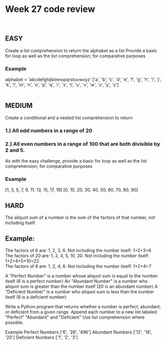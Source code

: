 # Week 27 code review
<br>

## EASY
Create a list comprehension to return the alphabet as a list
    Provide a basic for loop as well as the list comprehension; for comparative purposes


### Example
alphabet = 'abcdefghijklmnopqrstuvwxyz'
['a', 'b', 'c', 'd', 'e', 'f', 'g', 'h', 'i', 'j', 'k', 'l', 'm', 'n', 'o', 'p', 'q', 'r', 's', 't', 'u', 'v', 'w', 'x', 'y', 'z']
<br><br>


## MEDIUM
Create a conditional and a nested list comprehension to return 
### 1.) All odd numbers in a range of 20
### 2.) All even numbers in a range of 100 that are both divisible by 2 and 5.
As with the easy challenge, provide a basic for loop as well as the list comprehension; for comparative purposes 


### Example
[1, 3, 5, 7, 9, 11, 13, 15, 17, 19]
[0, 10, 20, 30, 40, 50, 60, 70, 80, 90]


## HARD


The aliquot sum of a number is the sum of the factors of that number, not including itself. 
## Example: 
The factors of 6 are: 1, 2, 3, 6. Not including the number itself: 1+2+3=6<br>
The factors of 20 are: 1, 2, 4, 5, 10, 20. Not including the number itself: 1+2+4+5+10=22<br>
The factors of 8 are: 1, 2, 4, 8. Not including the number itself: 1+2+4=7<br>


A "Perfect Number" is a number whose aliquot sum is equal to the number itself  (6 is a perfect number)
An "Abundant Number" is a number who aliquot sum is greater than the number itself (20 is an abundant number)
A "Deficient Number" is a number who aliquot sum is less than the number itself (8 is a deficient number)


Write a Python program that returns whether a number is perfect, abundant, or deficient from a given range. 
Append each number to a new list labeled "Perfect" "Abundant" and "Deficient"
Use list comprehension where possible. 

Example
Perfect Numbers ['6', '28', '496']
Abundant Numbers ['12', '18', '20']
Deficient Numbers ['1', '2', '3']